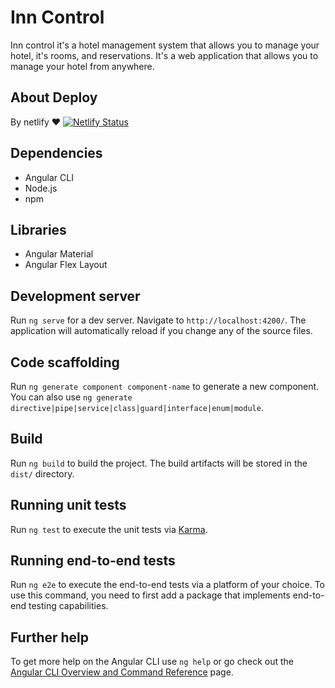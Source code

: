 # Inn Control
Inn control it's a hotel management system that allows you to manage your hotel, it's rooms, and reservations. It's a web application that allows you to manage your hotel from anywhere.

## About Deploy
By netlify :heart: [![Netlify Status](https://api.netlify.com/api/v1/badges/903ce64f-efc8-4e89-9a1f-0ae802a078dd/deploy-status)](https://app.netlify.com/sites/inncontrolapp/deploys)

## Dependencies
- Angular CLI
- Node.js
- npm

## Libraries
- Angular Material
- Angular Flex Layout

## Development server

Run `ng serve` for a dev server. Navigate to `http://localhost:4200/`. The application will automatically reload if you change any of the source files.

## Code scaffolding

Run `ng generate component component-name` to generate a new component. You can also use `ng generate directive|pipe|service|class|guard|interface|enum|module`.

## Build

Run `ng build` to build the project. The build artifacts will be stored in the `dist/` directory.

## Running unit tests

Run `ng test` to execute the unit tests via [Karma](https://karma-runner.github.io).

## Running end-to-end tests

Run `ng e2e` to execute the end-to-end tests via a platform of your choice. To use this command, you need to first add a package that implements end-to-end testing capabilities.

## Further help

To get more help on the Angular CLI use `ng help` or go check out the [Angular CLI Overview and Command Reference](https://angular.io/cli) page.

